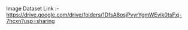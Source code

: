 Image Dataset Link :-
https://drive.google.com/drive/folders/1DfsA8osjPvyrYgmWEvik0tsFxj-7hcxn?usp=sharing
